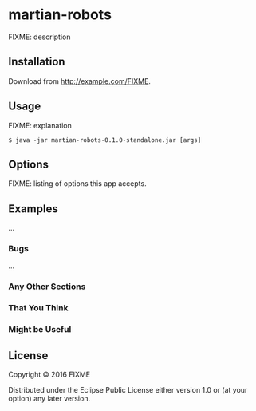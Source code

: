 # martian-robots

FIXME: description

## Installation

Download from http://example.com/FIXME.

## Usage

FIXME: explanation

    $ java -jar martian-robots-0.1.0-standalone.jar [args]

## Options

FIXME: listing of options this app accepts.

## Examples

...

### Bugs

...

### Any Other Sections
### That You Think
### Might be Useful

## License

Copyright © 2016 FIXME

Distributed under the Eclipse Public License either version 1.0 or (at
your option) any later version.
